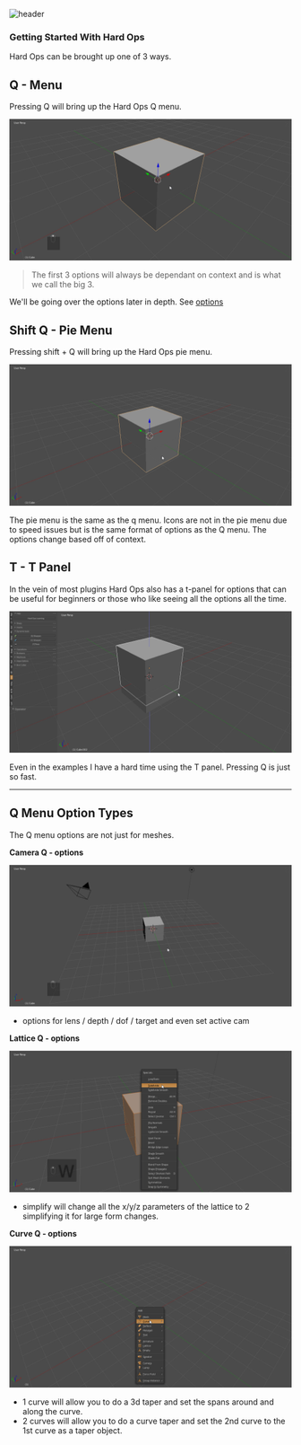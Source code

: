 ![header](img/banner.gif)

### Getting Started With Hard Ops

Hard Ops can be brought up one of 3 ways.

## Q  - Menu

Pressing Q will bring up the Hard Ops Q menu.

![getstarted](img/getstart/g1.gif)

> The first 3 options will always be dependant on context and is what we call the big 3.

We'll be going over the options later in depth. See [options](options)

## Shift Q - Pie Menu

Pressing shift + Q will bring up the Hard Ops pie menu.

![getstarted](img/getstart/g2.gif)

The pie menu is the same as the q menu. Icons are not in the pie menu due to speed issues but is the same format of options as the Q menu. The options change based off of context.

## T - T Panel

In the vein of most plugins Hard Ops also has a t-panel for options that can be useful for beginners or those who like seeing all the options all the time.

![getstarted](img/getstart/g3.gif)

Even in the examples I have a hard time using the T panel. Pressing Q is just so fast.

---

## Q Menu Option Types

The Q menu options are not just for meshes.

**Camera Q - options**

![getstarted](img/getstart/g4.gif)

- options for lens / depth / dof / target and even set active cam


**Lattice Q - options**

![getstarted](img/getstart/g5.gif)

- simplify will change all the x/y/z parameters of the lattice to 2 simplifying it for large form changes.



**Curve Q - options**

![getstarted](img/getstart/g6.gif)

- 1 curve will allow you to do a 3d taper and set the spans around and along the curve.
- 2 curves will allow you to do a curve taper and set the 2nd curve to the 1st curve as a taper object.
